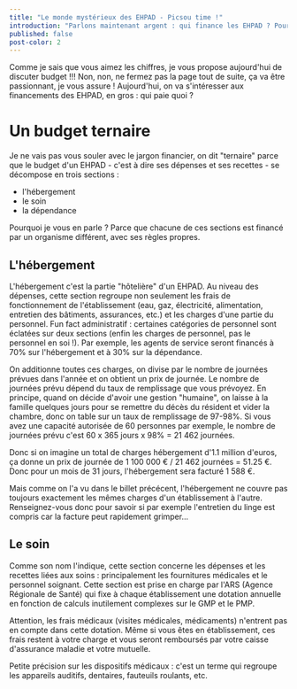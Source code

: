 ```yaml
---
title: "Le monde mystérieux des EHPAD - Picsou time !"
introduction: "Parlons maintenant argent : qui finance les EHPAD ? Pour quel type de prestation ?"
published: false
post-color: 2
---
```


Comme je sais que vous aimez les chiffres, je vous propose aujourd'hui de discuter budget !!! Non, non, ne fermez pas la page tout de suite, ça va être passionnant, je vous assure ! Aujourd'hui, on va s'intéresser aux financements des EHPAD, en gros : qui paie quoi ? 

# Un budget ternaire

Je ne vais pas vous souler avec le jargon financier, on dit "ternaire" parce que le budget d'un EHPAD - c'est à dire ses dépenses et ses recettes - se décompose en trois sections : 
- l'hébergement
- le soin
- la dépendance

Pourquoi je vous en parle ? Parce que chacune de ces sections est financé par un organisme différent, avec ses règles propres. 

## L'hébergement

L'hébergement c'est la partie "hôtelière" d'un EHPAD. Au niveau des dépenses, cette section regroupe non seulement les frais de fonctionnement de l'établissement (eau, gaz, électricité, alimentation, entretien des bâtiments, assurances, etc.) et les charges d'une partie du personnel. Fun fact administratif : certaines catégories de personnel sont éclatées sur deux sections (enfin les charges de personnel, pas le personnel en soi !). Par exemple, les agents de service seront financés à 70% sur l'hébergement et à 30% sur la dépendance.

On additionne toutes ces charges, on divise par le nombre de journées prévues dans l'année et on obtient un prix de journée. 
Le nombre de journées prévu dépend du taux de remplissage que vous prévoyez. En principe, quand on décide d'avoir une gestion "humaine", on laisse à la famille quelques jours pour se remettre du décès du résident et vider la chambre, donc on table sur un taux de remplissage de 97-98%. Si vous avez une capacité autorisée de 60 personnes par exemple, le nombre de journées prévu c'est 60 x 365 jours x 98% = 21 462 journées.

Donc si on imagine un total de charges hébergement d'1.1 million d'euros, ça donne un prix de journée de 1 100 000 € / 21 462 journées = 51.25 €. Donc pour un mois de 31 jours, l'hébergement sera facturé 1 588 €. 

Mais comme on l'a vu dans le billet précécent, l'hébergement ne couvre pas toujours exactement les mêmes charges d'un établissement à l'autre. Renseignez-vous donc pour savoir si par exemple l'entretien du linge est compris car la facture peut rapidement grimper... 

## Le soin

Comme son nom l'indique, cette section concerne les dépenses et les recettes liées aux soins : principalement les fournitures médicales et le personnel soignant. Cette section est prise en charge par l'ARS (Agence Régionale de Santé) qui fixe à chaque établissement une dotation annuelle en fonction de calculs inutilement complexes sur le GMP et le PMP. 

Attention, les frais médicaux (visites médicales, médicaments) n'entrent pas en compte dans cette dotation. Même si vous êtes en établissement, ces frais restent à votre charge et vous seront remboursés par votre caisse d'assurance maladie et votre mutuelle. 

Petite précision sur les dispositifs médicaux : c'est un terme qui regroupe les appareils auditifs, dentaires, fauteuils roulants, etc. 




